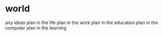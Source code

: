 # world
any ideas
plan in the life
plan in the work
plan in the education
plan in the computer
plan in the learning
